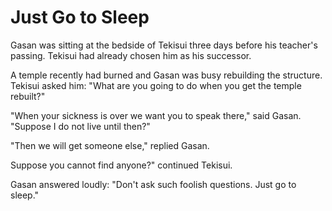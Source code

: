 # Just Go to Sleep

Gasan was sitting at the bedside of Tekisui three days before his teacher's passing. Tekisui had already chosen him as his successor.

A temple recently had burned and Gasan was busy rebuilding the structure. Tekisui asked him: "What are you going to do when you get the temple rebuilt?"

"When your sickness is over we want you to speak there," said Gasan. "Suppose I do not live until then?"

"Then we will get someone else," replied Gasan.

Suppose you cannot find anyone?" continued Tekisui.

Gasan answered loudly: "Don't ask such foolish questions. Just go to sleep."
